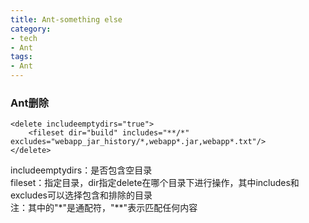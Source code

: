 ```yaml
---
title: Ant-something else
category:
- tech
- Ant
tags:
- Ant
---
```


### Ant删除


    <delete includeemptydirs="true">
        <fileset dir="build" includes="**/*" excludes="webapp_jar_history/*,webapp*.jar,webapp*.txt"/>
    </delete>

includeemptydirs：是否包含空目录  
fileset：指定目录，dir指定delete在哪个目录下进行操作，其中includes和excludes可以选择包含和排除的目录  
注：其中的"\*"是通配符，"\**"表示匹配任何内容  
